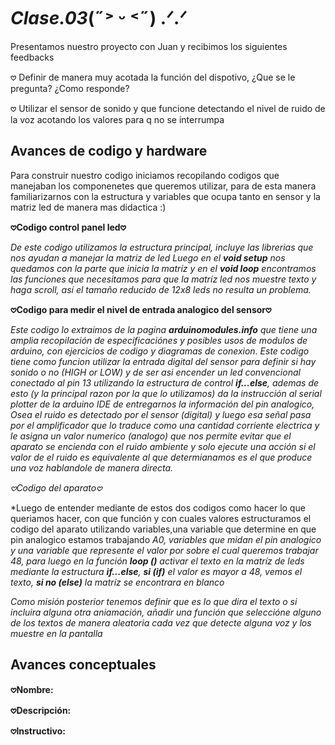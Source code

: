 # *Clase.03*(˶˃ ᵕ ˂˶) .ᐟ.ᐟ

Presentamos nuestro proyecto con Juan y recibimos los siguientes feedbacks

𖹭 Definir de manera muy acotada la función del dispotivo, ¿Que se le pregunta? ¿Como responde?

𖹭 Utilizar el sensor de sonido y que funcione detectando el nivel de ruido de la voz acotando los valores para 
q no se interrumpa

## Avances de codigo y hardware

Para construir nuestro codigo iniciamos recopilando codigos que manejaban los componenetes
que queremos utilizar, para de esta manera familiarizarnos con la estructura y variables
que ocupa tanto en sensor y la matriz led de manera mas didactica :)

**𖹭Codigo control panel led𖹭**

*De este codigo utilizamos la estructura principal, incluye las librerias que nos ayudan a manejar la matriz de led 
Luego en el **void setup** nos quedamos con la parte que inicia la matríz y en el **void loop** encontramos las
funciones que necesitamos para que la matríz led nos muestre texto y haga scroll, así el tamaño reducido de 12x8 leds
no resulta un problema.*

**𖹭Codigo para medir el nivel de entrada analogico del sensor𖹭**

*Este codigo lo extraimos de la pagina **arduinomodules.info** que tiene una amplia recopilación de especificaciónes y posibles
usos de modulos de arduino, con ejercicios de codigo y diagramas de conexion. Este codigo tiene como funcion utilizar la entrada
digital del sensor para definir si hay sonido o no (HIGH or LOW) y de ser asi encender un led convencional conectado al pin 13
utilizando la estructura de control **if...else**, ademas de esto (y la principal razon por la que lo utilizamos) da la instrucción al 
serial plotter de la arduino IDE de entregarnos la información del pin analogico, Osea el ruido es detectado por el sensor (digital) y
luego esa señal pasa por el amplificador que lo traduce como una cantidad corriente electrica y le asigna un valor numerico (analogo) que nos 
permite evitar que el aparato se encienda con el ruido ambiente y solo ejecute una acción si el valor de el ruido es equivalente al
que determianamos es el que produce una voz hablandole de manera directa.*

*𖹭Codigo del aparato𖹭*

*Luego de entender mediante de estos dos codigos como hacer lo que queriamos hacer, con que función y con cuales valores estructuramos
el codigo del aparato utilizando variables,una variable que determine en que pin analogico estamos trabajando **A0*,  variables que midan el pin analogico y una variable que represente el valor por sobre el cual queremos trabajar *48*, para luego en la función **loop ()** activar el texto en la matríz de leds mediante la estructura **if...else**, **si (if)** el valor es mayor a 48, vemos el texto, **si no (else)** la matríz se encontrara en blanco*

*Como misión posterior tenemos definir que es lo que dira el texto o si incluira alguna otra aniamación, añadir una función que seleccióne
alguno de los textos de manera aleatoria cada vez que detecte alguna voz y los muestre en la pantalla*

## Avances conceptuales

**𖹭Nombre:**

**𖹭Descripción:**

**𖹭Instructivo:**

